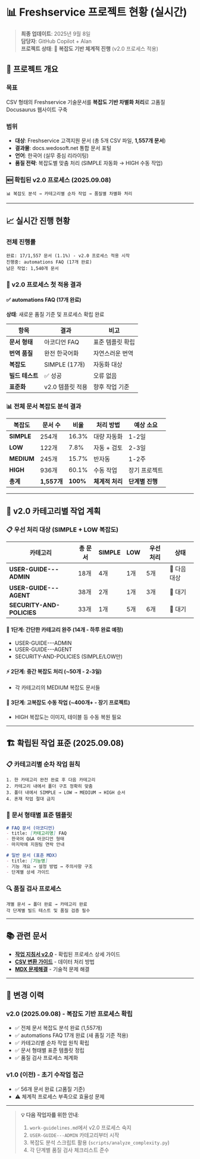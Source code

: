 # 📊 Freshservice 프로젝트 현황 (실시간)

> **최종 업데이트**: 2025년 9월 8일  
> **담당자**: GitHub Copilot + Alan  
> **프로젝트 상태**: 🎯 **복잡도 기반 체계적 진행** (v2.0 프로세스 적용)

## 🎯 프로젝트 개요

### 목표
CSV 형태의 Freshservice 기술문서를 **복잡도 기반 차별화 처리**로 고품질 Docusaurus 웹사이트 구축

### 범위
- **대상**: Freshservice 고객지원 문서 (총 5개 CSV 파일, **1,557개 문서**)
- **결과물**: docs.wedosoft.net 통합 문서 포털
- **언어**: 한국어 (실무 중심 리라이팅)
- **품질 전략**: 복잡도별 맞춤 처리 (SIMPLE 자동화 → HIGH 수동 작업)

### 🆕 **확립된 v2.0 프로세스** (2025.09.08)
```
📊 복잡도 분석 → 카테고리별 순차 작업 → 품질별 차별화 처리
```

---

## 📈 실시간 진행 현황

### 전체 진행률
```
완료: 17/1,557 문서 (1.1%) - v2.0 프로세스 적용 시작
진행중: automations FAQ (17개 완료)
남은 작업: 1,540개 문서
```

### 🎯 **v2.0 프로세스 첫 적용 결과**

#### ✅ **automations FAQ (17개 완료)**
**상태**: 새로운 품질 기준 및 프로세스 확립 완료

| 항목 | 결과 | 비고 |
|------|------|------|
| **문서 형태** | 아코디언 FAQ | 표준 템플릿 확립 |
| **번역 품질** | 완전 한국어화 | 자연스러운 번역 |
| **복잡도** | SIMPLE (17개) | 자동화 대상 |
| **빌드 테스트** | ✅ 성공 | 오류 없음 |
| **표준화** | v2.0 템플릿 적용 | 향후 작업 기준 |

### 📊 **전체 문서 복잡도 분석 결과**

| 복잡도 | 문서 수 | 비율 | 처리 방법 | 예상 소요 |
|--------|---------|------|-----------|----------|
| **SIMPLE** | 254개 | 16.3% | 대량 자동화 | 1-2일 |
| **LOW** | 122개 | 7.8% | 자동 + 검토 | 2-3일 |
| **MEDIUM** | 245개 | 15.7% | 반자동 | 1-2주 |
| **HIGH** | 936개 | 60.1% | 수동 작업 | 장기 프로젝트 |
| **총계** | **1,557개** | **100%** | **체계적 처리** | **단계별 진행** |

---

## 🎯 v2.0 카테고리별 작업 계획

### 📋 **우선 처리 대상 (SIMPLE + LOW 복잡도)**

| 카테고리 | 총 문서 | SIMPLE | LOW | 우선 처리 | 상태 |
|----------|---------|--------|-----|-----------|------|
| **USER-GUIDE---ADMIN** | 18개 | 4개 | 1개 | 5개 | 📅 다음 대상 |
| **USER-GUIDE---AGENT** | 38개 | 2개 | 1개 | 3개 | 📅 대기 |
| **SECURITY-AND-POLICIES** | 33개 | 1개 | 5개 | 6개 | 📅 대기 |

#### 🚀 **1단계: 간단한 카테고리 완주** (14개 - 하루 완료 예정)
- USER-GUIDE---ADMIN 
- USER-GUIDE---AGENT
- SECURITY-AND-POLICIES (SIMPLE/LOW만)

#### ⚡ **2단계: 중간 복잡도 처리** (~50개 - 2-3일)
- 각 카테고리의 MEDIUM 복잡도 문서들

#### 🔧 **3단계: 고복잡도 수동 작업** (~400개+ - 장기 프로젝트)
- HIGH 복잡도는 이미지, 테이블 등 수동 복원 필요

---

## 🏗️ **확립된 작업 표준** (2025.09.08)

### 📋 **카테고리별 순차 작업 원칙**
```
1. 한 카테고리 완전 완료 후 다음 카테고리
2. 카테고리 내에서 폴더 구조 정확히 맞춤
3. 폴더 내에서 SIMPLE → LOW → MEDIUM → HIGH 순서
4. 혼재 작업 절대 금지
```

### 📄 **문서 형태별 표준 템플릿**
```markdown
# FAQ 문서 (아코디언)
- title: [카테고리명] FAQ
- 한국어 Q&A 아코디언 형태
- 마지막에 지원팀 연락 안내

# 일반 문서 (표준 MDX)
- title: [기능명]
- 기능 개요 → 설정 방법 → 주의사항 구조
- 단계별 상세 가이드
```

### 🔍 **품질 검사 프로세스**
```
개별 문서 → 폴더 완료 → 카테고리 완료
각 단계별 빌드 테스트 및 품질 검증 필수
```

---

## 📚 관련 문서

- **[작업 지침서 v2.0](./work-guidelines.md)** - 확립된 프로세스 상세 가이드
- **[CSV 변환 가이드](./csv-conversion-guide.md)** - 데이터 처리 방법
- **[MDX 문제해결](./mdx-troubleshooting.md)** - 기술적 문제 해결

---

## 🔄 변경 이력

### v2.0 (2025.09.08) - 복잡도 기반 프로세스 확립
- ✅ 전체 문서 복잡도 분석 완료 (1,557개)
- ✅ automations FAQ 17개 완료 (새 품질 기준 적용)
- ✅ 카테고리별 순차 작업 원칙 확립
- ✅ 문서 형태별 표준 템플릿 정립
- ✅ 품질 검사 프로세스 체계화

### v1.0 (이전) - 초기 수작업 접근
- ✅ 56개 문서 완료 (고품질 기준)
- ⚠️ 체계적 프로세스 부족으로 효율성 문제

---

> **💡 다음 작업자를 위한 안내**: 
> 1. `work-guidelines.md`에서 v2.0 프로세스 숙지
> 2. `USER-GUIDE---ADMIN` 카테고리부터 시작  
> 3. 복잡도 분석 스크립트 활용 (`scripts/analyze_complexity.py`)
> 4. 각 단계별 품질 검사 체크리스트 준수
